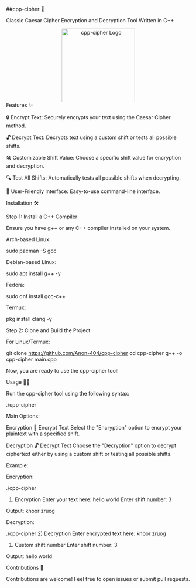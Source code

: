
##cpp-cipher 🔐

Classic Caesar Cipher Encryption and Decryption Tool
Written in C++

<div align="center">
  <img src="https://raw.githubusercontent.com/Anon-404/My-assets/main/cpp-cipher/cpp-cipher.jpg" alt="cpp-cipher Logo" width="200"/>
</div>Features ✨

🔒 Encrypt Text: Securely encrypts your text using the Caesar Cipher method.

🔓 Decrypt Text: Decrypts text using a custom shift or tests all possible shifts.

🛠️ Customizable Shift Value: Choose a specific shift value for encryption and decryption.

🔍 Test All Shifts: Automatically tests all possible shifts when decrypting.

📖 User-Friendly Interface: Easy-to-use command-line interface.


Installation 🛠️

Step 1: Install a C++ Compiler

Ensure you have g++ or any C++ compiler installed on your system.

Arch-based Linux:

sudo pacman -S gcc

Debian-based Linux:

sudo apt install g++ -y

Fedora:

sudo dnf install gcc-c++

Termux:

pkg install clang -y


Step 2: Clone and Build the Project

For Linux/Termux:

git clone https://github.com/Anon-404/cpp-cipher
cd cpp-cipher
g++ -o cpp-cipher main.cpp

Now, you are ready to use the cpp-cipher tool!

Usage 🧑‍💻

Run the cpp-cipher tool using the following syntax:

./cpp-cipher

Main Options:

Encryption
🔐 Encrypt Text
Select the "Encryption" option to encrypt your plaintext with a specified shift.

Decryption
🔓 Decrypt Text
Choose the "Decryption" option to decrypt ciphertext either by using a custom shift or testing all possible shifts.


Example:

Encryption:

./cpp-cipher
1) Encryption
Enter your text here: hello world
Enter shift number: 3

Output: khoor zruog

Decryption:

./cpp-cipher
2) Decryption
Enter encrypted text here: khoor zruog
1) Custom shift number
Enter shift number: 3

Output: hello world

Contributions 🤝

Contributions are welcome! Feel free to open issues or submit pull requests.
